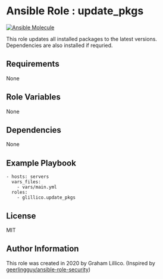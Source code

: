 # Ansible Role : update_pkgs

[![Ansible Molecule](https://github.com/glillico/ansible-role-update_pkgs/workflows/Ansible%20Molecule/badge.svg)](https://github.com/glillico/ansible-role-update_pkgs/actions?query=workflow%3AAnsible%20Molecule)

This role updates all installed packages to the latest versions. Dependencies are also installed if requried.

## Requirements

None

## Role Variables

None

## Dependencies

None

## Example Playbook

    - hosts: servers
      vars_files:
        - vars/main.yml
      roles:
        - glillico.update_pkgs

## License

MIT

## Author Information

This role was created in 2020 by Graham Lillico. (Inspired by [geerlingguy/ansible-role-security](https://github.com/geerlingguy/ansible-role-security))
